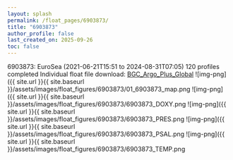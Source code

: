 ```yaml
---
layout: splash
permalink: /float_pages/6903873/
title: "6903873"
author_profile: false
last_created_on: 2025-09-26
toc: false
---
```

 
6903873: EuroSea (2021-06-21T15:51 to 2024-08-31T07:05)
120 profiles completed
Individual float file download: [BGC_Argo_Plus_Global](https://ftp.soest.hawaii.edu/bgc_argo_plus/Individual_Floats/outliers_removed/6903873_Sprof_processed.nc)
![img-png]({{ site.url }}{{ site.baseurl }}/assets/images/float_figures/6903873/01_6903873_map.png
![img-png]({{ site.url }}{{ site.baseurl }}/assets/images/float_figures/6903873/6903873_DOXY.png
![img-png]({{ site.url }}{{ site.baseurl }}/assets/images/float_figures/6903873/6903873_PRES.png
![img-png]({{ site.url }}{{ site.baseurl }}/assets/images/float_figures/6903873/6903873_PSAL.png
![img-png]({{ site.url }}{{ site.baseurl }}/assets/images/float_figures/6903873/6903873_TEMP.png
